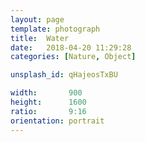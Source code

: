 ```yaml
---
layout: page
template: photograph
title:  Water
date:   2018-04-20 11:29:28
categories: [Nature, Object]

unsplash_id: qHajeosTxBU

width:       900
height:      1600
ratio:       9:16
orientation: portrait
---
```

